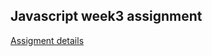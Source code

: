## Javascript week3 assignment
[Assigment details](https://github.com/HackYourFuture/JavaScript1/blob/master/Week3/MAKEME.md)